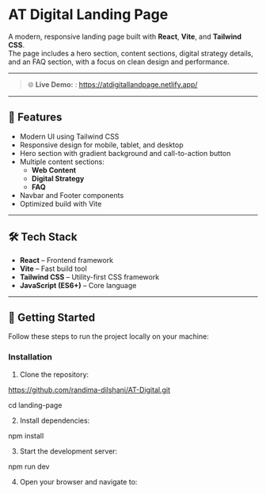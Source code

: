 # AT Digital Landing Page

A modern, responsive landing page built with **React**, **Vite**, and **Tailwind CSS**.  
The page includes a hero section, content sections, digital strategy details, and an FAQ section, with a focus on clean design and performance.

---

> 🌐 **Live Demo:** : https://atdigitallandpage.netlify.app/
---
## 🚀 Features

- Modern UI using Tailwind CSS
- Responsive design for mobile, tablet, and desktop
- Hero section with gradient background and call-to-action button
- Multiple content sections:
  - **Web Content**
  - **Digital Strategy**
  - **FAQ**
- Navbar and Footer components
- Optimized build with Vite

---

## 🛠 Tech Stack

- **React** – Frontend framework
- **Vite** – Fast build tool
- **Tailwind CSS** – Utility-first CSS framework
- **JavaScript (ES6+)** – Core language

---

## 🚀 Getting Started

Follow these steps to run the project locally on your machine:

### Installation

1. Clone the repository:

 https://github.com/randima-dilshani/AT-Digital.git
 
 cd landing-page

2. Install dependencies:

npm install

3. Start the development server:

npm run dev

4. Open your browser and navigate to:
